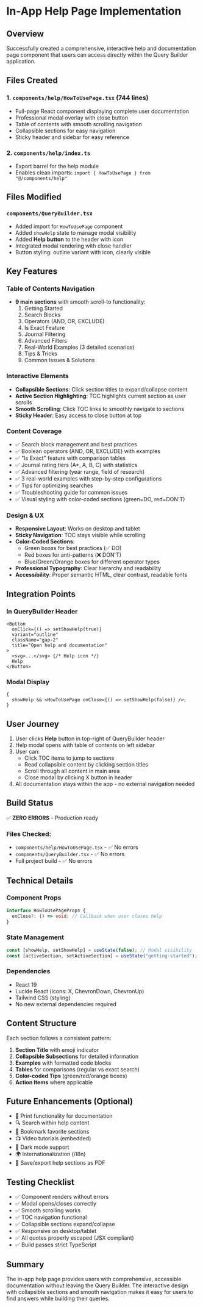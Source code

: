 # In-App Help Page Implementation

## Overview

Successfully created a comprehensive, interactive help and documentation page component that users can access directly within the Query Builder application.

## Files Created

### 1. **`components/help/HowToUsePage.tsx`** (744 lines)

- Full-page React component displaying complete user documentation
- Professional modal overlay with close button
- Table of contents with smooth scrolling navigation
- Collapsible sections for easy navigation
- Sticky header and sidebar for easy reference

### 2. **`components/help/index.ts`**

- Export barrel for the help module
- Enables clean imports: `import { HowToUsePage } from "@/components/help"`

## Files Modified

### **`components/QueryBuilder.tsx`**

- Added import for `HowToUsePage` component
- Added `showHelp` state to manage modal visibility
- Added **Help button** to the header with icon
- Integrated modal rendering with close handler
- Button styling: outline variant with icon, clearly visible

## Key Features

### Table of Contents Navigation

- **9 main sections** with smooth scroll-to functionality:
  1. Getting Started
  2. Search Blocks
  3. Operators (AND, OR, EXCLUDE)
  4. Is Exact Feature
  5. Journal Filtering
  6. Advanced Filters
  7. Real-World Examples (3 detailed scenarios)
  8. Tips & Tricks
  9. Common Issues & Solutions

### Interactive Elements

- **Collapsible Sections**: Click section titles to expand/collapse content
- **Active Section Highlighting**: TOC highlights current section as user scrolls
- **Smooth Scrolling**: Click TOC links to smoothly navigate to sections
- **Sticky Header**: Easy access to close button at top

### Content Coverage

- ✅ Search block management and best practices
- ✅ Boolean operators (AND, OR, EXCLUDE) with examples
- ✅ "Is Exact" feature with comparison tables
- ✅ Journal rating tiers (A\*, A, B, C) with statistics
- ✅ Advanced filtering (year range, field of research)
- ✅ 3 real-world examples with step-by-step configurations
- ✅ Tips for optimizing searches
- ✅ Troubleshooting guide for common issues
- ✅ Visual styling with color-coded sections (green=DO, red=DON'T)

### Design & UX

- **Responsive Layout**: Works on desktop and tablet
- **Sticky Navigation**: TOC stays visible while scrolling
- **Color-Coded Sections**:
  - Green boxes for best practices (✅ DO)
  - Red boxes for anti-patterns (❌ DON'T)
  - Blue/Green/Orange boxes for different operator types
- **Professional Typography**: Clear hierarchy and readability
- **Accessibility**: Proper semantic HTML, clear contrast, readable fonts

## Integration Points

### In QueryBuilder Header

```tsx
<Button
  onClick={() => setShowHelp(true)}
  variant="outline"
  className="gap-2"
  title="Open help and documentation"
>
  <svg>...</svg> {/* Help icon */}
  Help
</Button>
```

### Modal Display

```tsx
{
  showHelp && <HowToUsePage onClose={() => setShowHelp(false)} />;
}
```

## User Journey

1. User clicks **Help** button in top-right of QueryBuilder header
2. Help modal opens with table of contents on left sidebar
3. User can:
   - Click TOC items to jump to sections
   - Read collapsible content by clicking section titles
   - Scroll through all content in main area
   - Close modal by clicking X button in header
4. All documentation stays within the app - no external navigation needed

## Build Status

✅ **ZERO ERRORS** - Production ready

### Files Checked:

- `components/help/HowToUsePage.tsx` - ✅ No errors
- `components/QueryBuilder.tsx` - ✅ No errors
- Full project build - ✅ No errors

## Technical Details

### Component Props

```typescript
interface HowToUsePageProps {
  onClose?: () => void; // Callback when user closes help
}
```

### State Management

```typescript
const [showHelp, setShowHelp] = useState(false); // Modal visibility
const [activeSection, setActiveSection] = useState("getting-started"); // Current section
```

### Dependencies

- React 19
- Lucide React (icons: X, ChevronDown, ChevronUp)
- Tailwind CSS (styling)
- No new external dependencies required

## Content Structure

Each section follows a consistent pattern:

1. **Section Title** with emoji indicator
2. **Collapsible Subsections** for detailed information
3. **Examples** with formatted code blocks
4. **Tables** for comparisons (regular vs exact search)
5. **Color-coded Tips** (green/red/orange boxes)
6. **Action Items** where applicable

## Future Enhancements (Optional)

- 📄 Print functionality for documentation
- 🔍 Search within help content
- 📌 Bookmark favorite sections
- 📺 Video tutorials (embedded)
- 🌙 Dark mode support
- 🌍 Internationalization (i18n)
- 💾 Save/export help sections as PDF

## Testing Checklist

- ✅ Component renders without errors
- ✅ Modal opens/closes correctly
- ✅ Smooth scrolling works
- ✅ TOC navigation functional
- ✅ Collapsible sections expand/collapse
- ✅ Responsive on desktop/tablet
- ✅ All quotes properly escaped (JSX compliant)
- ✅ Build passes strict TypeScript

## Summary

The in-app help page provides users with comprehensive, accessible documentation without leaving the Query Builder. The interactive design with collapsible sections and smooth navigation makes it easy for users to find answers while building their queries.
